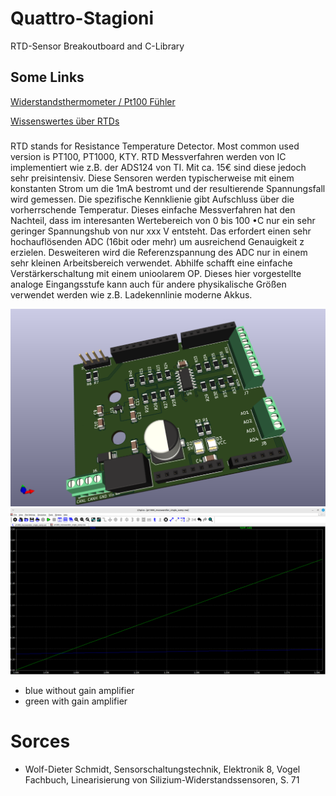 # Quattro-Stagioni
RTD-Sensor Breakoutboard and C-Library

## Some Links
[Widerstandsthermometer / Pt100 Fühler](https://www.tcgmbh.de/widerstandsthermometer/pt100-fuehler.html?gad_source=1&gclid=EAIaIQobChMIzJ2AwLC6hwMVt5hQBh2AcgBmEAAYAiAAEgKx2PD_BwE)

[Wissenswertes über RTDs](https://www.te.com/de/products/sensors/temperature-sensors/resources/understanding-rtds.html)

###
RTD stands for Resistance Temperature Detector. Most common used version is PT100, PT1000, KTY.
RTD Messverfahren werden von IC implementiert wie z.B. der ADS124 von TI. Mit ca. 15€ sind diese jedoch sehr preisintensiv. 
Diese Sensoren werden typischerweise mit einem konstanten Strom um die 1mA bestromt und der resultierende Spannungsfall wird gemessen.
Die spezifische Kennklienie gibt Aufschluss über die vorherrschende Temperatur.
Dieses einfache Messverfahren hat den Nachteil, dass im interesanten Wertebereich von 0 bis 100 •C nur ein sehr geringer Spannungshub von nur xxx V entsteht.
Das erfordert einen sehr hochauflösenden ADC (16bit oder mehr) um ausreichend Genauigkeit z erzielen.
Desweiteren wird die Referenzspannung des ADC nur in einem sehr kleinen Arbeitsbereich verwendet.
Abhilfe schafft eine einfache Verstärkerschaltung mit einem unioolarem OP.
Dieses hier vorgestellte analoge Eingangsstufe kann auch für andere physikalische Größen verwendet werden wie z.B. Ladekennlinie moderne Akkus.

![Arduino compatible breakout](/Images/Kicad-RTC-Messbruecke.png)
![LTSpice Simulation Messbruecke](/Images/LTSpice-RTC-Messbruecke-Simulation.png)

- blue without gain amplifier
- green with gain amplifier

# Sorces
- Wolf-Dieter Schmidt, Sensorschaltungstechnik, Elektronik 8, Vogel Fachbuch, Linearisierung von Silizium-Widerstandssensoren, S. 71
